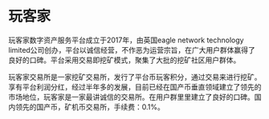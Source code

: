 # 

# 玩客家

玩客家数字资产服务平台成立于2017年，由英国eagle network technology limited公司创办，平台以诚信经营，不作恶为运营宗旨，在广大用户群体赢得了良好的口碑。平台采用交易即挖矿模式，聚集了大批的挖矿社区用户群体。

玩客家交易所是一家挖矿交易所，发行了平台币玩客积分，通过交易来进行挖矿。享有平台利润分红，经过半年多的发展，目前已经在国产币垂直领域建立了领先的市场地位，玩客家是一家最讲诚信的交易所。在用户群里里建立了良好的口碑。国内领先的国产币，矿机币交易所，手续费：0.1%。

